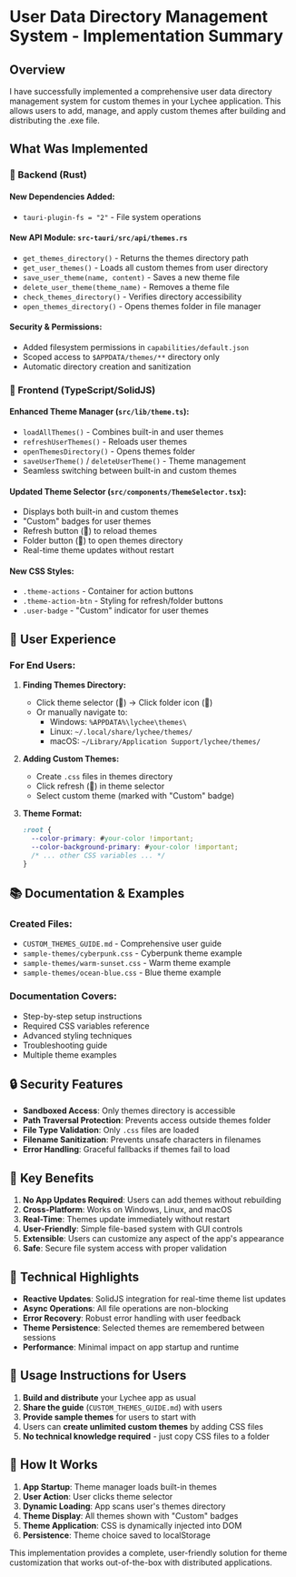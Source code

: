 # User Data Directory Management System - Implementation Summary

## Overview

I have successfully implemented a comprehensive user data directory management system for custom themes in your Lychee application. This allows users to add, manage, and apply custom themes after building and distributing the .exe file.

## What Was Implemented

### 🔧 Backend (Rust)

#### New Dependencies Added:
- `tauri-plugin-fs = "2"` - File system operations

#### New API Module: `src-tauri/src/api/themes.rs`
- `get_themes_directory()` - Returns the themes directory path
- `get_user_themes()` - Loads all custom themes from user directory
- `save_user_theme(name, content)` - Saves a new theme file
- `delete_user_theme(theme_name)` - Removes a theme file
- `check_themes_directory()` - Verifies directory accessibility
- `open_themes_directory()` - Opens themes folder in file manager

#### Security & Permissions:
- Added filesystem permissions in `capabilities/default.json`
- Scoped access to `$APPDATA/themes/**` directory only
- Automatic directory creation and sanitization

### 🎨 Frontend (TypeScript/SolidJS)

#### Enhanced Theme Manager (`src/lib/theme.ts`):
- `loadAllThemes()` - Combines built-in and user themes
- `refreshUserThemes()` - Reloads user themes
- `openThemesDirectory()` - Opens themes folder
- `saveUserTheme()` / `deleteUserTheme()` - Theme management
- Seamless switching between built-in and custom themes

#### Updated Theme Selector (`src/components/ThemeSelector.tsx`):
- Displays both built-in and custom themes
- "Custom" badges for user themes
- Refresh button (🔄) to reload themes
- Folder button (📁) to open themes directory
- Real-time theme updates without restart

#### New CSS Styles:
- `.theme-actions` - Container for action buttons
- `.theme-action-btn` - Styling for refresh/folder buttons
- `.user-badge` - "Custom" indicator for user themes

## 📁 User Experience

### For End Users:

1. **Finding Themes Directory:**
   - Click theme selector (🎨) → Click folder icon (📁)
   - Or manually navigate to:
     - Windows: `%APPDATA%\lychee\themes\`
     - Linux: `~/.local/share/lychee/themes/`
     - macOS: `~/Library/Application Support/lychee/themes/`

2. **Adding Custom Themes:**
   - Create `.css` files in themes directory
   - Click refresh (🔄) in theme selector
   - Select custom theme (marked with "Custom" badge)

3. **Theme Format:**
   ```css
   :root {
     --color-primary: #your-color !important;
     --color-background-primary: #your-color !important;
     /* ... other CSS variables ... */
   }
   ```

## 📚 Documentation & Examples

### Created Files:
- `CUSTOM_THEMES_GUIDE.md` - Comprehensive user guide
- `sample-themes/cyberpunk.css` - Cyberpunk theme example
- `sample-themes/warm-sunset.css` - Warm theme example  
- `sample-themes/ocean-blue.css` - Blue theme example

### Documentation Covers:
- Step-by-step setup instructions
- Required CSS variables reference
- Advanced styling techniques
- Troubleshooting guide
- Multiple theme examples

## 🔒 Security Features

- **Sandboxed Access**: Only themes directory is accessible
- **Path Traversal Protection**: Prevents access outside themes folder
- **File Type Validation**: Only `.css` files are loaded
- **Filename Sanitization**: Prevents unsafe characters in filenames
- **Error Handling**: Graceful fallbacks if themes fail to load

## 🚀 Key Benefits

1. **No App Updates Required**: Users can add themes without rebuilding
2. **Cross-Platform**: Works on Windows, Linux, and macOS
3. **Real-Time**: Themes update immediately without restart
4. **User-Friendly**: Simple file-based system with GUI controls
5. **Extensible**: Users can customize any aspect of the app's appearance
6. **Safe**: Secure file system access with proper validation

## 🎯 Technical Highlights

- **Reactive Updates**: SolidJS integration for real-time theme list updates
- **Async Operations**: All file operations are non-blocking
- **Error Recovery**: Robust error handling with user feedback
- **Theme Persistence**: Selected themes are remembered between sessions
- **Performance**: Minimal impact on app startup and runtime

## 📝 Usage Instructions for Users

1. **Build and distribute** your Lychee app as usual
2. **Share the guide** (`CUSTOM_THEMES_GUIDE.md`) with users
3. **Provide sample themes** for users to start with
4. Users can **create unlimited custom themes** by adding CSS files
5. **No technical knowledge required** - just copy CSS files to a folder

## 🔄 How It Works

1. **App Startup**: Theme manager loads built-in themes
2. **User Action**: User clicks theme selector
3. **Dynamic Loading**: App scans user's themes directory
4. **Theme Display**: All themes shown with "Custom" badges
5. **Theme Application**: CSS is dynamically injected into DOM
6. **Persistence**: Theme choice saved to localStorage

This implementation provides a complete, user-friendly solution for theme customization that works out-of-the-box with distributed applications.